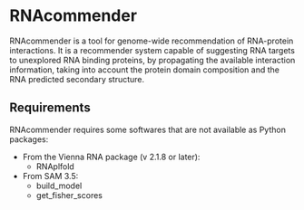 # RNAcommender
RNAcommender is a tool for genome-wide recommendation of RNA-protein interactions. It is a recommender system capable of suggesting RNA targets to unexplored RNA binding proteins, by propagating the available interaction information, taking into account the protein domain composition and the RNA predicted secondary structure.

Requirements
------------
RNAcommender requires some softwares that are not available as Python packages:
* From the Vienna RNA package (v 2.1.8 or later):
    - RNAplfold
* From SAM 3.5:
    - build_model
    - get_fisher_scores

